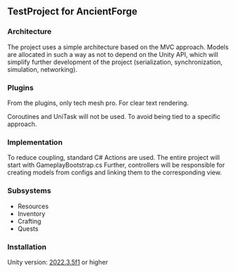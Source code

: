 ﻿## TestProject for AncientForge

### Architecture
The project uses a simple architecture based on the MVC approach. Models are allocated in such a way as not to depend on the Unity API, which will simplify further development of the project (serialization, synchronization, simulation, networking).

### Plugins
From the plugins, only tech mesh pro. For clear text rendering.

Coroutines and UniTask will not be used. To avoid being tied to a specific approach.

### Implementation
To reduce coupling, standard C# Actions are used.
The entire project will start with GameplayBootstrap.cs Further, controllers will be responsible for creating models from configs and linking them to the corresponding view.

### Subsystems
- Resources
- Inventory
- Crafting
- Quests

### Installation
Unity version: [2022.3.5f1](unityhub://2022.3.5f1/9674261d40ee) or higher
